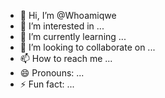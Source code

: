 - 👋 Hi, I’m @Whoamiqwe
- 👀 I’m interested in ...
- 🌱 I’m currently learning ...
- 💞️ I’m looking to collaborate on ...
- 📫 How to reach me ...
- 😄 Pronouns: ...
- ⚡ Fun fact: ...

<!---
Whoamiqwe/Whoamiqwe is a ✨ special ✨ repository because its `README.md` (this file) appears on your GitHub profile.
Yo->
